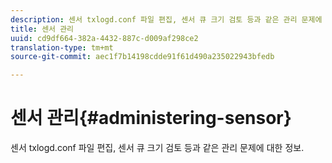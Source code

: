 ```yaml
---
description: 센서 txlogd.conf 파일 편집, 센서 큐 크기 검토 등과 같은 관리 문제에 대한 정보.
title: 센서 관리
uuid: cd9df664-382a-4432-887c-d009af298ce2
translation-type: tm+mt
source-git-commit: aec1f7b14198cdde91f61d490a235022943bfedb

---
```



# 센서 관리{#administering-sensor}

센서 txlogd.conf 파일 편집, 센서 큐 크기 검토 등과 같은 관리 문제에 대한 정보.

